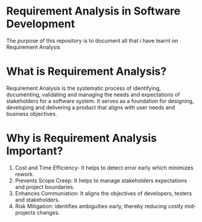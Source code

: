 # Requirement Analysis in Software Development
The purpose of this repository is to document all that i have learnt on Requirement Analysis

# What is Requirement Analysis?
Requirement Analysis is the systematic process of identifying, documenting, validating and managing the needs and expectations of stakeholders for a software system. It serves as a foundation for designing, developing and delivering a product that aligns with user needs and business objectives.

# Why is Requirement Analysis Important?
1. Cost and Time Efficiency- It helps to detect error early which minimizes rework.
2. Prevents Scope Creep: It helps to manage stakeholders expectations and project boundaries.
3. Enhances Communiation: It aligns the objectives of developers, testers and stakeholders.
4. Risk Mitigation: identifies ambiguities early, thereby reducing costly mid-projects changes. 
